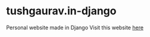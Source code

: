 # tushgaurav.in-django
Personal website made in Django
Visit this website [here](https://beta.tushgaurav.in)
